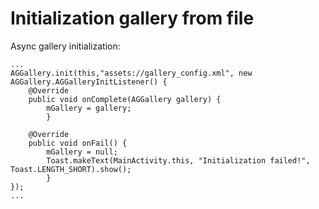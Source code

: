 # Initialization gallery from file

Async gallery initialization:
```
...
AGGallery.init(this,"assets://gallery_config.xml", new AGGallery.AGGalleryInitListener() {
    @Override
    public void onComplete(AGGallery gallery) {
        mGallery = gallery;
        }

    @Override
    public void onFail() {
        mGallery = null;
        Toast.makeText(MainActivity.this, "Initialization failed!", Toast.LENGTH_SHORT).show();
        }
});
...
```